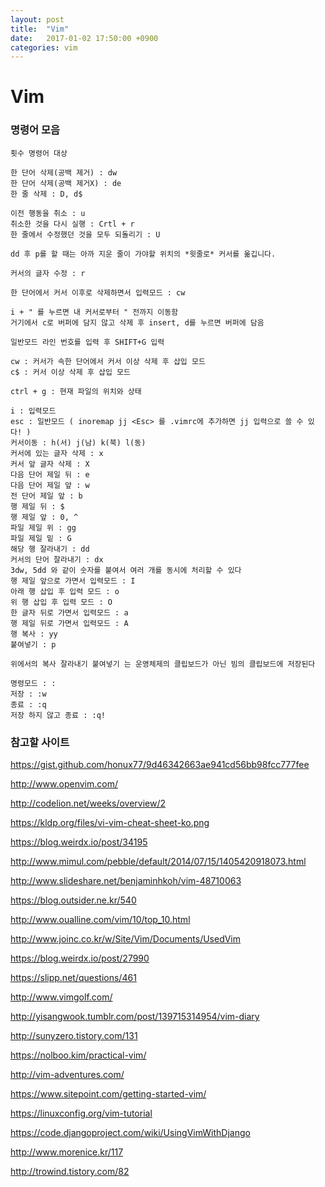 ```yaml
---
layout: post
title:  "Vim"
date:   2017-01-02 17:50:00 +0900
categories: vim
---
```


# Vim

### 명령어 모음
```
횟수 명령어 대상

한 단어 삭제(공백 제거) : dw
한 단어 삭제(공백 제거X) : de
한 줄 삭제 : D, d$

이전 행동을 취소 : u
취소한 것을 다시 실행 : Crtl + r
한 줄에서 수정했던 것을 모두 되돌리기 : U

dd 후 p를 할 때는 아까 지운 줄이 가야할 위치의 *윗줄로* 커서를 옮깁니다.

커서의 글자 수정 : r

한 단어에서 커서 이후로 삭제하면서 입력모드 : cw

i + " 를 누르면 내 커서로부터 " 전까지 이동함
거기에서 c로 버퍼에 담지 않고 삭제 후 insert, d를 누르면 버퍼에 담음

일반모드 라인 번호를 입력 후 SHIFT+G 입력

cw : 커서가 속한 단어에서 커서 이상 삭제 후 삽입 모드
c$ : 커서 이상 삭제 후 삽입 모드

ctrl + g : 현재 파일의 위치와 상태

i : 입력모드
esc : 일반모드 ( inoremap jj <Esc> 를 .vimrc에 추가하면 jj 입력으로 쓸 수 있다! )
커서이동 : h(서) j(남) k(북) l(동)
커서에 있는 글자 삭제 : x
커서 앞 글자 삭제 : X
다음 단어 제일 뒤 : e
다음 단어 제일 앞 : w
전 단어 제일 앞 : b
행 제일 뒤 : $
행 제일 앞 : 0, ^
파일 제일 위 : gg
파일 제일 밑 : G
해당 행 잘라내기 : dd
커서의 단어 잘라내기 : dx
3dw, 5dd 와 같이 숫자를 붙여서 여러 개를 동시에 처리할 수 있다
행 제일 앞으로 가면서 입력모드 : I
아래 행 삽입 후 입력 모드 : o
위 행 삽입 후 입력 모드 : O
한 글자 뒤로 가면서 입력모드 : a
행 제일 뒤로 가면서 입력모드 : A
행 복사 : yy
붙여넣기 : p

위에서의 복사 잘라내기 붙여넣기 는 운영체제의 클립보드가 아닌 빔의 클립보드에 저장된다

명령모드 : :
저장 : :w
종료 : :q
저장 하지 않고 종료 : :q!
```

### 참고할 사이트
https://gist.github.com/honux77/9d46342663ae941cd56bb98fcc777fee

http://www.openvim.com/

http://codelion.net/weeks/overview/2

https://kldp.org/files/vi-vim-cheat-sheet-ko.png

https://blog.weirdx.io/post/34195

http://www.mimul.com/pebble/default/2014/07/15/1405420918073.html

http://www.slideshare.net/benjaminhkoh/vim-48710063

https://blog.outsider.ne.kr/540

http://www.oualline.com/vim/10/top_10.html

http://www.joinc.co.kr/w/Site/Vim/Documents/UsedVim

https://blog.weirdx.io/post/27990

https://slipp.net/questions/461

http://www.vimgolf.com/

http://yisangwook.tumblr.com/post/139715314954/vim-diary

http://sunyzero.tistory.com/131

https://nolboo.kim/practical-vim/

http://vim-adventures.com/

https://www.sitepoint.com/getting-started-vim/

https://linuxconfig.org/vim-tutorial

https://code.djangoproject.com/wiki/UsingVimWithDjango

http://www.morenice.kr/117

http://trowind.tistory.com/82